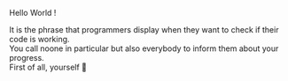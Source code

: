 Hello World ! 

It is the phrase that programmers display when they want to check if their code is working.  
You call noone in particular but also everybody to inform them about your progress.  
First of all, yourself :slightly_smiling_face:   

